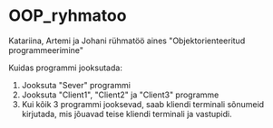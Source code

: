 # OOP_ryhmatoo
Katariina, Artemi ja Johani rühmatöö aines "Objektorienteeritud programmeerimine"


Kuidas programmi jooksutada:
  1. Jooksuta "Sever" programmi
  2. Jooksuta "Client1", "Client2" ja "Client3" programme
  3. Kui kõik 3 programmi jooksevad, saab kliendi terminali sõnumeid kirjutada, mis jõuavad teise kliendi terminali ja vastupidi.
 

